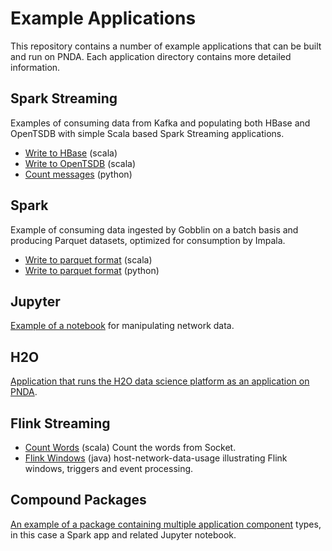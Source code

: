 # Example Applications

This repository contains a number of example applications that can be built and run on PNDA. Each application directory contains more detailed information.

## Spark Streaming

Examples of consuming data from Kafka and populating both HBase and OpenTSDB with simple Scala based Spark Streaming applications.

- [Write to HBase](spark-streaming) (scala)
- [Write to OpenTSDB](kafka-spark-opentsdb) (scala)
- [Count messages](spark-streaming-python) (python)

## Spark

Example of consuming data ingested by Gobblin on a batch basis and producing Parquet datasets, optimized for consumption by Impala.
- [Write to parquet format](spark-batch) (scala)
- [Write to parquet format](spark-batch-python) (python)

## Jupyter

[Example of a notebook](jupyter-notebooks) for manipulating network data.

## H2O

[Application that runs the H2O data science platform as an application on PNDA](h2o-launcher).

## Flink Streaming
- [Count Words](flink-streaming-word-count) (scala) Count the words from Socket.
- [Flink Windows](flink-streaming-host-network-data-usage) (java) host-network-data-usage illustrating Flink windows, triggers and event processing.

## Compound Packages

[An example of a package containing multiple application component](literary-word-count-app) types, in this case a Spark app and related Jupyter notebook.
